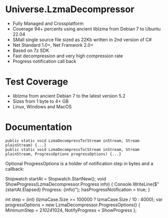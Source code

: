 # Universe.LzmaDecompressor

- Fully Managed and Crossplatform
- Coverage 94+ percents using ancient liblzma from Debian 7 to Ubuntu 22.04
- SMall single source file sized as 22Kb written in 2nd version of C#
- Net Standard 1.0+, Net Framwork 2.0+
- Based on 7z SDK
- Fast decompression and very high compression rate
- Progress notification call back

# Test Coverage
- liblzma from ancient Debian 7 to the latest version 5.2
- Sizes from 1 byte to 4+ GB
- Linux, Windows and MacOS

# Documentation
```CSharp
public static void LzmaDecompressTo(Stream inStream, Stream plainStream) {...}
public static void LzmaDecompressTo(Stream inStream, Stream plainStream, ProgressOptions progressOptions) {...}
```

Optional ProgressOptions is a holder of notification step in bytes and a callback:

Stopwatch startAt = Stopwatch.StartNew();
void ShowProgress(LzmaDecompressor.Progress info)
{
    Console.WriteLine($"{startAt.Elapsed} Progress: {info}");
    hasProgressNotification = true;
}

int step = (int) (lzmaCase.Size >= 100000 ? lzmaCase.Size / 10 : 4000);
var progressOptions = new LzmaDecompressor.ProgressOptions()
{
    MinimumStep = 2*1024*1024,
    NotifyProgress = ShowProgress
};

